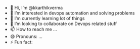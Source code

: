 - 👋 Hi, I’m @kkarthikverma
- 👀 I’m interested in devops automation and solving problems
- 🌱 I’m currently learning lot of things
- 💞️ I’m looking to collaborate on Devops related stuff
- 📫 How to reach me ...
- 😄 Pronouns: ...
- ⚡ Fun fact: 

<!---
kkarthikverma/kkarthikverma is a ✨ special ✨ repository because its `README.md` (this file) appears on your GitHub profile.
You can click the Preview link to take a look at your changes.
--->
